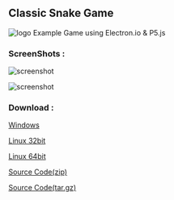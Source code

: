 
##  Classic Snake Game
![logo][logo]
 Example Game using Electron.io & P5.js

### ScreenShots :

![screenshot][ss1]

![screenshot][ss2]


### Download :

[Windows](https://github.com/alpcoskun/snake/releases/download/v0.4.1/snake_0.4.1_win32.exe)

[Linux 32bit](https://github.com/alpcoskun/snake/releases/download/v0.6.0/Snake_0.6.0_i386.deb)

[Linux 64bit](https://github.com/alpcoskun/snake/releases/download/v0.6.0/snake_0.6.0_amd64.deb)

[Source Code(zip)](https://github.com/alpcoskun/snake/archive/v0.6.0.zip)

[Source Code(tar.gz)](https://github.com/alpcoskun/snake/archive/v0.6.0.tar.gz)

[logo]: https://raw.githubusercontent.com/alpcoskun/snake/master/assets/snake256.png
[ss1]: {{site.baseurl}}/assets/ss.png
[ss2]: {{site.baseurl}}/assets/ss2.png
